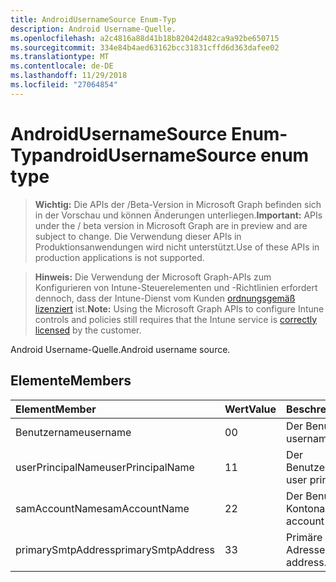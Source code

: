 ```yaml
---
title: AndroidUsernameSource Enum-Typ
description: Android Username-Quelle.
ms.openlocfilehash: a2c4816a88d41b18b82042d482ca9a92be650715
ms.sourcegitcommit: 334e84b4aed63162bcc31831cffd6d363dafee02
ms.translationtype: MT
ms.contentlocale: de-DE
ms.lasthandoff: 11/29/2018
ms.locfileid: "27064854"
---
```

# <a name="androidusernamesource-enum-type"></a><span data-ttu-id="36b52-103">AndroidUsernameSource Enum-Typ</span><span class="sxs-lookup"><span data-stu-id="36b52-103">androidUsernameSource enum type</span></span>

> <span data-ttu-id="36b52-104">**Wichtig:** Die APIs der /Beta-Version in Microsoft Graph befinden sich in der Vorschau und können Änderungen unterliegen.</span><span class="sxs-lookup"><span data-stu-id="36b52-104">**Important:** APIs under the / beta version in Microsoft Graph are in preview and are subject to change.</span></span> <span data-ttu-id="36b52-105">Die Verwendung dieser APIs in Produktionsanwendungen wird nicht unterstützt.</span><span class="sxs-lookup"><span data-stu-id="36b52-105">Use of these APIs in production applications is not supported.</span></span>

> <span data-ttu-id="36b52-106">**Hinweis:** Die Verwendung der Microsoft Graph-APIs zum Konfigurieren von Intune-Steuerelementen und -Richtlinien erfordert dennoch, dass der Intune-Dienst vom Kunden [ordnungsgemäß lizenziert](https://go.microsoft.com/fwlink/?linkid=839381) ist.</span><span class="sxs-lookup"><span data-stu-id="36b52-106">**Note:** Using the Microsoft Graph APIs to configure Intune controls and policies still requires that the Intune service is [correctly licensed](https://go.microsoft.com/fwlink/?linkid=839381) by the customer.</span></span>

<span data-ttu-id="36b52-107">Android Username-Quelle.</span><span class="sxs-lookup"><span data-stu-id="36b52-107">Android username source.</span></span>
## <a name="members"></a><span data-ttu-id="36b52-108">Elemente</span><span class="sxs-lookup"><span data-stu-id="36b52-108">Members</span></span>
|<span data-ttu-id="36b52-109">Element</span><span class="sxs-lookup"><span data-stu-id="36b52-109">Member</span></span>|<span data-ttu-id="36b52-110">Wert</span><span class="sxs-lookup"><span data-stu-id="36b52-110">Value</span></span>|<span data-ttu-id="36b52-111">Beschreibung</span><span class="sxs-lookup"><span data-stu-id="36b52-111">Description</span></span>|
|:---|:---|:---|
|<span data-ttu-id="36b52-112">Benutzername</span><span class="sxs-lookup"><span data-stu-id="36b52-112">username</span></span>|<span data-ttu-id="36b52-113">0</span><span class="sxs-lookup"><span data-stu-id="36b52-113">0</span></span>|<span data-ttu-id="36b52-114">Der Benutzername.</span><span class="sxs-lookup"><span data-stu-id="36b52-114">The username.</span></span>|
|<span data-ttu-id="36b52-115">userPrincipalName</span><span class="sxs-lookup"><span data-stu-id="36b52-115">userPrincipalName</span></span>|<span data-ttu-id="36b52-116">1</span><span class="sxs-lookup"><span data-stu-id="36b52-116">1</span></span>|<span data-ttu-id="36b52-117">Der Benutzerprinzipalname.</span><span class="sxs-lookup"><span data-stu-id="36b52-117">The user principal name.</span></span>|
|<span data-ttu-id="36b52-118">samAccountName</span><span class="sxs-lookup"><span data-stu-id="36b52-118">samAccountName</span></span>|<span data-ttu-id="36b52-119">2</span><span class="sxs-lookup"><span data-stu-id="36b52-119">2</span></span>|<span data-ttu-id="36b52-120">Der Benutzer Sam-Kontoname.</span><span class="sxs-lookup"><span data-stu-id="36b52-120">The user sam account name.</span></span>|
|<span data-ttu-id="36b52-121">primarySmtpAddress</span><span class="sxs-lookup"><span data-stu-id="36b52-121">primarySmtpAddress</span></span>|<span data-ttu-id="36b52-122">3</span><span class="sxs-lookup"><span data-stu-id="36b52-122">3</span></span>|<span data-ttu-id="36b52-123">Primäre SMTP-Adresse.</span><span class="sxs-lookup"><span data-stu-id="36b52-123">Primary SMTP address.</span></span>|





